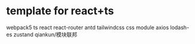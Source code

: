 # template for react+ts

webpack5
ts
react
react-router
antd
tailwindcss
css module
axios
lodash-es
zustand
qiankun/模块联邦
